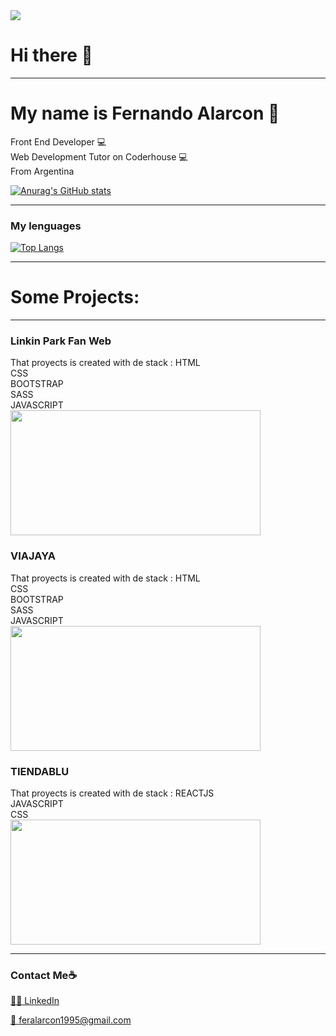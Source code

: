 <img src="https://i.ibb.co/9nyYqpv/fer-alarcon.gif" />

# Hi there 👋
_____
# My name is Fernando Alarcon  👋
 Front End Developer 💻 
 <br>
 Web Development Tutor on Coderhouse 💻 
 <br>
 From Argentina 

[![Anurag's GitHub stats](https://github-readme-stats.vercel.app/api?username=feralarcon1995&theme=material-palenight)](https://github.com/anuraghazra/github-readme-stats)
_____

### My lenguages
[![Top Langs](https://github-readme-stats.vercel.app/api/top-langs/?username=feralarcon1995&layout=compact)](https://github.com/anuraghazra/github-readme-stats)

_____

# Some Projects:
_____
### Linkin Park Fan Web 
That proyects is created with de stack :
HTML
<br>
CSS
<br>
BOOTSTRAP
<br>
SASS
<br>
JAVASCRIPT
<br>
 <a href="https://github.com/feralarcon1995/ProyectoFinalCoderHouse" target="_blank"> <img src="https://github.com/feralarcon1995/Portfolio/blob/master/src/assets/img/web1.png" width="400" height="200"/></a> 


### VIAJAYA
That proyects is created with de stack :
HTML
<br>
CSS
<br>
BOOTSTRAP
<br>
SASS
<br>
JAVASCRIPT
<br>
<a href="https://github.com/feralarcon1995/ViajaYa" target="_blank"> <img src="https://github.com/feralarcon1995/Portfolio/blob/master/src/assets/img/web2.png" width="400" height="200"/></a>


### TIENDABLU
That proyects is created with de stack :
REACTJS
<br>
JAVASCRIPT
<br>
CSS
<br>
<a href="https://github.com/feralarcon1995/TiendaBlu" target="_blank"> <img src="https://github.com/feralarcon1995/Portfolio/blob/master/src/assets/img/web3.png" width="400" height="200"/></a> 


_____
### Contact Me☕️


<p display="flex">
<a href="https://www.linkedin.com/in/feralarcon1995/" target="blank">👨‍💻 LinkedIn</a>


<a href="mailto:feralarcon1995@gmail.com " target="blank"> 📧 feralarcon1995@gmail.com</a>
  
</p>
<!--
**feralarcon1995/feralarcon1995** is a ✨ _special_ ✨ repository because its `README.md` (this file) appears on your GitHub profile.

Here are some ideas to get you started:

- 🔭 I’m currently working as Front End Developer with React Js...
- 🌱 I’m currently learning ...
- 👯 I’m looking to collaborate on ...
- 🤔 I’m looking for help with ...
- 💬 Ask me about ...
- 📫 How to reach me: ...
- 😄 Pronouns: ...
- ⚡ Fun fact: ...
-->
